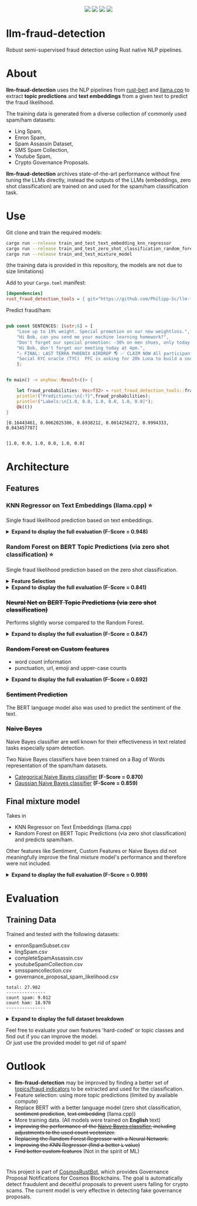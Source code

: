<div align="center">
<img src="https://img.shields.io/github/languages/top/Philipp-Sc/llm-fraud-detection">
<img src="https://img.shields.io/github/repo-size/Philipp-Sc/llm-fraud-detection">
<img src="https://img.shields.io/github/commit-activity/m/Philipp-Sc/llm-fraud-detection">
<img src="https://img.shields.io/github/license/Philipp-Sc/llm-fraud-detection">
</div>

# llm-fraud-detection
Robust semi-supervised fraud detection using Rust native NLP pipelines.
# About
**llm-fraud-detection** uses the NLP pipelines from [rust-bert](https://github.com/guillaume-be/rust-bert) and [llama.cpp](https://github.com/ggerganov/llama.cpp) to extract **topic predictions** and **text embeddings** from a given text to predict the fraud likelihood.

The training data is generated from a diverse collection of commonly used spam/ham datasets:
- Ling Spam,
- Enron Spam,
- Spam Assassin Dataset,
- SMS Spam Collection,
- Youtube Spam,
- Crypto Governance Proposals.

**llm-fraud-detection** archives state-of-the-art performance without fine tuning the LLMs directly, instead the outputs of the LLMs (embeddings, zero shot classification) are trained on and used for the spam/ham classification task.

# Use

Git clone and train the required models:

```bash
cargo run --release train_and_test_text_embedding_knn_regressor
cargo run --release train_and_test_zero_shot_classification_random_forest_regressor
cargo run --release train_and_test_mixture_model
```
(the training data is provided in this repository, the models are not due to size limitations)

Add to your `Cargo.toml` manifest:

```ini
[dependencies]
rust_fraud_detection_tools = { git="https://github.com/Philipp-Sc/llm-fraud-detection.git" }
```

Predict fraud/ham:
```rust

pub const SENTENCES: [&str;6] = [
    "Lose up to 19% weight. Special promotion on our new weightloss.",
    "Hi Bob, can you send me your machine learning homework?",
    "Don't forget our special promotion: -30% on men shoes, only today!",
    "Hi Bob, don't forget our meeting today at 4pm.",
    "⚠️ FINAL: LAST TERRA PHOENIX AIRDROP 🌎 ✅ CLAIM NOW All participants in this vote will receive a reward..",
    "Social KYC oracle (TYC)  PFC is asking for 20k Luna to build a social KYC protocol.."
    ];


fn main() -> anyhow::Result<()> {

    let fraud_probabilities: Vec<f32> = rust_fraud_detection_tools::fraud_probabilities(&SENTENCES)?;
    println!("Predictions:\n{:?}",fraud_probabilities);
    println!("Labels:\n[1.0, 0.0, 1.0, 0.0, 1.0, 0.0]");
    Ok(())
}

```
``` 
[0.16443461, 0.0062025306, 0.6938212, 0.0014256272, 0.9994333, 0.043457787]


[1.0, 0.0, 1.0, 0.0, 1.0, 0.0]
```

# Architecture

## Features

### KNN Regressor on Text Embeddings (llama.cpp) ⭐
Single fraud likelihood prediction based on text embeddings.
<details>
<summary> <b>Expand to display the full evaluation (F-Score = 0.948) </b> </summary>

```
Performance on the training data (80%)
```
```rust
Threshold >= 0.1: True Positive = 7180, False Positive = 890, Precision = 0.890, Recall = 1.000, F-Score = 0.942
Threshold >= 0.2: True Positive = 7180, False Positive = 222, Precision = 0.970, Recall = 1.000, F-Score = 0.985
Threshold >= 0.3: True Positive = 7175, False Positive = 143, Precision = 0.980, Recall = 0.999, F-Score = 0.990
Threshold >= 0.4: True Positive = 7166, False Positive = 65, Precision = 0.991, Recall = 0.998, F-Score = 0.995
Threshold >= 0.5: True Positive = 7166, False Positive = 0, Precision = 1.000, Recall = 0.998, F-Score = 0.999
Threshold >= 0.6: True Positive = 7114, False Positive = 0, Precision = 1.000, Recall = 0.991, F-Score = 0.995
Threshold >= 0.7: True Positive = 7072, False Positive = 0, Precision = 1.000, Recall = 0.985, F-Score = 0.992
Threshold >= 0.8: True Positive = 7063, False Positive = 0, Precision = 1.000, Recall = 0.984, F-Score = 0.992
Threshold >= 0.9: True Positive = 7056, False Positive = 0, Precision = 1.000, Recall = 0.983, F-Score = 0.991
```
```
Performance on the test data (20%)
```
```rust
Threshold >= 0.1: True Positive = 1802, False Positive = 539, Precision = 0.770, Recall = 0.984, F-Score = 0.864
Threshold >= 0.2: True Positive = 1798, False Positive = 395, Precision = 0.820, Recall = 0.981, F-Score = 0.893
Threshold >= 0.3: True Positive = 1790, False Positive = 317, Precision = 0.850, Recall = 0.977, F-Score = 0.909
Threshold >= 0.4: True Positive = 1742, False Positive = 123, Precision = 0.934, Recall = 0.951, F-Score = 0.942
Threshold >= 0.5: True Positive = 1739, False Positive = 103, Precision = 0.944, Recall = 0.949, F-Score = 0.947
Threshold >= 0.6: True Positive = 1736, False Positive = 95, Precision = 0.948, Recall = 0.948, F-Score = 0.948
Threshold >= 0.7: True Positive = 1658, False Positive = 49, Precision = 0.971, Recall = 0.905, F-Score = 0.937
Threshold >= 0.8: True Positive = 1645, False Positive = 47, Precision = 0.972, Recall = 0.898, F-Score = 0.934
Threshold >= 0.9: True Positive = 1640, False Positive = 46, Precision = 0.973, Recall = 0.895, F-Score = 0.932
```
</details>



### Random Forest on BERT Topic Predictions (via zero shot classification) ⭐
Single fraud likelihood prediction based on the zero shot classification. 

<details>
<summary> <b>Feature Selection </b> </summary>

Topic predictions (fraud indicators) via zero shot classification using the BERT language model were generated, note that his is quite compute intensive.
The language models used by [rust-bert](https://github.com/guillaume-be/rust-bert) are in the order of the 100s of MBs to GBs. This impacts the hardware requirements and model inference time. A GPU Setup is recommended.

## 
Since generating the topic predictions requires a lot of compute the permutation feature [importance](https://github.com/Philipp-Sc/importance) is used to enable us to focus only on the most relevant topics.     
```
Permutation feature importance:
```
```json 
   {
  "feature_importance": [
    [
      0.11508008431692174,
      "Ethical advertising practices"
    ],
    [
      0.09978720920624455,
      "Untrustworthy, not to be trusted, unreliable source, blacklisted"
    ],
    [
      0.08417019000170248,
      "Promotion of responsible digital citizenship"
    ],
    [
      0.07622704037823842,
      "Aggressive marketing, advertising, selling, promotion, authoritative, commanding"
    ],
    [
      0.06750496943657096,
      "Political bias or agenda"
    ],
    [
      0.058185966973215826,
      "Suspicious, questionable, dubious"
    ],
...
```
See more [feature_importance.json](https://github.com/Philipp-Sc/rust-bert-fraud-detection/blob/main/package/feature_importance_random_forest_topics_only.json)


</details>

<details>
<summary> <b>Expand to display the full evaluation (F-Score = 0.841) </b> </summary>

```
Performance on the training data (80%)
```
```rust
Threshold >= 0.1: True Positive = 7223, False Positive = 5440, Precision = 0.570, Recall = 1.000, F-Score = 0.726
Threshold >= 0.2: True Positive = 7220, False Positive = 2053, Precision = 0.779, Recall = 0.999, F-Score = 0.875
Threshold >= 0.3: True Positive = 7200, False Positive = 725, Precision = 0.909, Recall = 0.997, F-Score = 0.950
Threshold >= 0.4: True Positive = 7123, False Positive = 227, Precision = 0.969, Recall = 0.986, F-Score = 0.977
Threshold >= 0.5: True Positive = 6911, False Positive = 52, Precision = 0.993, Recall = 0.957, F-Score = 0.974
Threshold >= 0.6: True Positive = 6466, False Positive = 8, Precision = 0.999, Recall = 0.895, F-Score = 0.944
Threshold >= 0.7: True Positive = 5688, False Positive = 0, Precision = 1.000, Recall = 0.787, F-Score = 0.881
Threshold >= 0.8: True Positive = 4461, False Positive = 0, Precision = 1.000, Recall = 0.617, F-Score = 0.763
Threshold >= 0.9: True Positive = 2762, False Positive = 0, Precision = 1.000, Recall = 0.382, F-Score = 0.553
```
```
Performance on the test data (20%)
```
```rust
Threshold >= 0.1: True Positive = 1762, False Positive = 2044, Precision = 0.463, Recall = 0.986, F-Score = 0.630
Threshold >= 0.2: True Positive = 1703, False Positive = 1063, Precision = 0.616, Recall = 0.953, F-Score = 0.748
Threshold >= 0.3: True Positive = 1621, False Positive = 558, Precision = 0.744, Recall = 0.907, F-Score = 0.817
Threshold >= 0.4: True Positive = 1506, False Positive = 289, Precision = 0.839, Recall = 0.843, F-Score = 0.841
Threshold >= 0.5: True Positive = 1360, False Positive = 139, Precision = 0.907, Recall = 0.761, F-Score = 0.828
Threshold >= 0.6: True Positive = 1212, False Positive = 66, Precision = 0.948, Recall = 0.678, F-Score = 0.791
Threshold >= 0.7: True Positive = 1033, False Positive = 25, Precision = 0.976, Recall = 0.578, F-Score = 0.726
Threshold >= 0.8: True Positive = 763, False Positive = 8, Precision = 0.990, Recall = 0.427, F-Score = 0.597
Threshold >= 0.9: True Positive = 454, False Positive = 1, Precision = 0.998, Recall = 0.254, F-Score = 0.405
```
</details>


### ~~Neural Net on BERT Topic Predictions (via zero shot classification)~~
Performs slightly worse compared to the Random Forest.  
<details>
<summary> <b>Expand to display the full evaluation (F-Score = 0.847) </b> </summary>

```
Performance on the training data (80%)
```
```rust
Threshold >= 0.1: True Positive = 6899, False Positive = 2397, Precision = 0.742, Recall = 0.960, F-Score = 0.837
Threshold >= 0.2: True Positive = 6717, False Positive = 1198, Precision = 0.849, Recall = 0.935, F-Score = 0.890
Threshold >= 0.3: True Positive = 6582, False Positive = 824, Precision = 0.889, Recall = 0.916, F-Score = 0.902
Threshold >= 0.4: True Positive = 6468, False Positive = 649, Precision = 0.909, Recall = 0.900, F-Score = 0.905
Threshold >= 0.5: True Positive = 6353, False Positive = 509, Precision = 0.926, Recall = 0.884, F-Score = 0.905
Threshold >= 0.6: True Positive = 6230, False Positive = 392, Precision = 0.941, Recall = 0.867, F-Score = 0.903
Threshold >= 0.7: True Positive = 6110, False Positive = 307, Precision = 0.952, Recall = 0.851, F-Score = 0.898
Threshold >= 0.8: True Positive = 5937, False Positive = 238, Precision = 0.961, Recall = 0.826, F-Score = 0.889
Threshold >= 0.9: True Positive = 5655, False Positive = 156, Precision = 0.973, Recall = 0.787, F-Score = 0.870
```
```
Performance on the test data (20%)
```
```rust
Threshold >= 0.1: True Positive = 1631, False Positive = 500, Precision = 0.765, Recall = 0.892, F-Score = 0.824
Threshold >= 0.2: True Positive = 1572, False Positive = 324, Precision = 0.829, Recall = 0.860, F-Score = 0.844
Threshold >= 0.3: True Positive = 1547, False Positive = 281, Precision = 0.846, Recall = 0.846, F-Score = 0.846
Threshold >= 0.4: True Positive = 1524, False Positive = 247, Precision = 0.861, Recall = 0.834, F-Score = 0.847
Threshold >= 0.5: True Positive = 1505, False Positive = 226, Precision = 0.869, Recall = 0.823, F-Score = 0.846
Threshold >= 0.6: True Positive = 1485, False Positive = 201, Precision = 0.881, Recall = 0.812, F-Score = 0.845
Threshold >= 0.7: True Positive = 1466, False Positive = 182, Precision = 0.890, Recall = 0.802, F-Score = 0.843
Threshold >= 0.8: True Positive = 1434, False Positive = 160, Precision = 0.900, Recall = 0.784, F-Score = 0.838
Threshold >= 0.9: True Positive = 1398, False Positive = 141, Precision = 0.908, Recall = 0.765, F-Score = 0.830
```
</details>

### ~~Random Forest on Custom features~~
- word count information 
- punctuation, url, emoji and upper-case counts

<details>
<summary> <b>Expand to display the full evaluation (F-Score = 0.692) </b> </summary>

```
Performance on the training data (80%)
```
```rustThreshold >= 0.1: True Positive = 7192, False Positive = 7676, Precision = 0.484, Recall = 0.999, F-Score = 0.652
Threshold >= 0.2: True Positive = 7148, False Positive = 4179, Precision = 0.631, Recall = 0.993, F-Score = 0.772
Threshold >= 0.3: True Positive = 7009, False Positive = 2030, Precision = 0.775, Recall = 0.974, F-Score = 0.863
Threshold >= 0.4: True Positive = 6681, False Positive = 828, Precision = 0.890, Recall = 0.928, F-Score = 0.908
Threshold >= 0.5: True Positive = 6089, False Positive = 255, Precision = 0.960, Recall = 0.846, F-Score = 0.899
Threshold >= 0.6: True Positive = 5309, False Positive = 47, Precision = 0.991, Recall = 0.737, F-Score = 0.846
Threshold >= 0.7: True Positive = 4134, False Positive = 10, Precision = 0.998, Recall = 0.574, F-Score = 0.729
Threshold >= 0.8: True Positive = 2865, False Positive = 0, Precision = 1.000, Recall = 0.398, F-Score = 0.569
Threshold >= 0.9: True Positive = 1525, False Positive = 0, Precision = 1.000, Recall = 0.212, F-Score = 0.350

```
```
Performance on the test data (20%)
```
```rust
Threshold >= 0.1: True Positive = 1735, False Positive = 2296, Precision = 0.430, Recall = 0.957, F-Score = 0.594
Threshold >= 0.2: True Positive = 1639, False Positive = 1526, Precision = 0.518, Recall = 0.904, F-Score = 0.658
Threshold >= 0.3: True Positive = 1480, False Positive = 992, Precision = 0.599, Recall = 0.816, F-Score = 0.691
Threshold >= 0.4: True Positive = 1285, False Positive = 616, Precision = 0.676, Recall = 0.709, F-Score = 0.692
Threshold >= 0.5: True Positive = 1100, False Positive = 354, Precision = 0.757, Recall = 0.607, F-Score = 0.673
Threshold >= 0.6: True Positive = 895, False Positive = 178, Precision = 0.834, Recall = 0.494, F-Score = 0.620
Threshold >= 0.7: True Positive = 699, False Positive = 77, Precision = 0.901, Recall = 0.386, F-Score = 0.540
Threshold >= 0.8: True Positive = 505, False Positive = 23, Precision = 0.956, Recall = 0.279, F-Score = 0.431
Threshold >= 0.9: True Positive = 267, False Positive = 6, Precision = 0.978, Recall = 0.147, F-Score = 0.256
```
</details>


### ~~Sentiment Prediction~~
The BERT language model also was used to predict the sentiment of the text.

### ~~Naive Bayes~~
Naive Bayes classifier are well known for their effectiveness in text related tasks especially spam detection.  

Two Naive Bayes classifiers have been trained on a Bag of Words representation of the spam/ham datasets.
- [Categorical Naive Bayes classifier](https://docs.rs/smartcore/latest/smartcore/naive_bayes/categorical/struct.CategoricalNB.html) **(F-Score = 0.870)** 
- [Gaussian Naive Bayes classifier](https://docs.rs/crate/linfa-bayes/latest) **(F-Score = 0.859)**



  
 
## Final mixture model
Takes in
- KNN Regressor on Text Embeddings (llama.cpp)
- Random Forest on BERT Topic Predictions (via zero shot classification)
and predicts spam/ham.

Other features like Sentiment, Custom Features or Naive Bayes did not meaningfully improve the final mixture model's performance and therefore were not included.
<details>
<summary> <b>Expand to display the full evaluation (F-Score = 0.999) </b> </summary>

```
Performance on the training data (80%)
```
```rust
Threshold >= 0.1: True Positive = 7208, False Positive = 817, Precision = 0.898, Recall = 1.000, F-Score = 0.946
Threshold >= 0.2: True Positive = 7208, False Positive = 165, Precision = 0.978, Recall = 1.000, F-Score = 0.989
Threshold >= 0.3: True Positive = 7205, False Positive = 111, Precision = 0.985, Recall = 0.999, F-Score = 0.992
Threshold >= 0.4: True Positive = 7202, False Positive = 65, Precision = 0.991, Recall = 0.999, F-Score = 0.995
Threshold >= 0.5: True Positive = 7199, False Positive = 3, Precision = 1.000, Recall = 0.999, F-Score = 0.999
Threshold >= 0.6: True Positive = 7152, False Positive = 0, Precision = 1.000, Recall = 0.992, F-Score = 0.996
Threshold >= 0.7: True Positive = 7104, False Positive = 0, Precision = 1.000, Recall = 0.985, F-Score = 0.993
Threshold >= 0.8: True Positive = 7098, False Positive = 0, Precision = 1.000, Recall = 0.985, F-Score = 0.992
Threshold >= 0.9: True Positive = 7092, False Positive = 0, Precision = 1.000, Recall = 0.984, F-Score = 0.992
```
```
Performance on the test data (20%)
```
```rust
Threshold >= 0.1: True Positive = 1802, False Positive = 203, Precision = 0.899, Recall = 0.999, F-Score = 0.946
Threshold >= 0.2: True Positive = 1802, False Positive = 41, Precision = 0.978, Recall = 0.999, F-Score = 0.988
Threshold >= 0.3: True Positive = 1802, False Positive = 33, Precision = 0.982, Recall = 0.999, F-Score = 0.991
Threshold >= 0.4: True Positive = 1802, False Positive = 20, Precision = 0.989, Recall = 0.999, F-Score = 0.994
Threshold >= 0.5: True Positive = 1802, False Positive = 3, Precision = 0.998, Recall = 0.999, F-Score = 0.999
Threshold >= 0.6: True Positive = 1791, False Positive = 2, Precision = 0.999, Recall = 0.993, F-Score = 0.996
Threshold >= 0.7: True Positive = 1783, False Positive = 2, Precision = 0.999, Recall = 0.989, F-Score = 0.994
Threshold >= 0.8: True Positive = 1780, False Positive = 2, Precision = 0.999, Recall = 0.987, F-Score = 0.993
Threshold >= 0.9: True Positive = 1776, False Positive = 2, Precision = 0.999, Recall = 0.985, F-Score = 0.992
```
</details>


# Evaluation

## Training Data
Trained and tested with the following datasets:
-  enronSpamSubset.csv
-  lingSpam.csv
-  completeSpamAssassin.csv
-  youtubeSpamCollection.csv
-  smsspamcollection.csv
-  governance_proposal_spam_likelihood.csv

```
total: 27.982
---------------
count spam: 9.012
count ham: 18.970
---------------
```
<details>
<summary> <b>Expand to display the full dataset breakdown </b> </summary>

```
enronSpamSubset.csv
---------------
count spam: 5000
count ham: 5000

lingSpam.csv
---------------
count spam: 433
count ham: 2172

completeSpamAssassin.csv
---------------
count spam: 1560
count ham: 3952

youtubeSpamCollection.csv
---------------
count spam: 1005
count ham: 951
 
smsspamcollection.csv
---------------
count spam: 747
count ham: 4825

governance_proposal_spam_likelihood.csv
--------------- 
count spam: ?
count ham: ?
``` 
</details>




Feel free to evaluate your own features 'hard-coded' or topic classes and find out if you can improve the model.     
Or just use the provided model to get rid of spam!
 

# Outlook
- **llm-fraud-detection** may be improved by finding a better set of [topics/fraud indicators](https://github.com/Philipp-Sc/rust-bert-fraud-detection/blob/main/package/src/build/mod.rs) to be extracted and used for the classification.
- Feature selection: using more topic predictions (limited by available compute)
- Replace BERT with a better language model (zero shot classification, ~~sentiment prediction~~, ~~text embedding~~ (llama.cpp))
- More training data. (All models were trained on **English** text)
- ~~Improving the performance of the [Naive Bayes classifier](https://docs.rs/crate/linfa-bayes/latest), including adjustments to the used count vectorizer.~~
- ~~Replacing the Random Forest Regressor with a Neural Network.~~
- ~~Improving the KNN Regressor (find a better ```k``` value)~~
- ~~Find better custom features~~ (Not in the spirit of ML)

# 
This project is part of [CosmosRustBot](https://github.com/Philipp-Sc/cosmos-rust-bot), which provides Governance Proposal Notifications for Cosmos Blockchains. The goal is automatically detect fraudulent and deceitful proposals to prevent users falling for crypto scams. The current model is very effective in detecting fake governance proposals.


